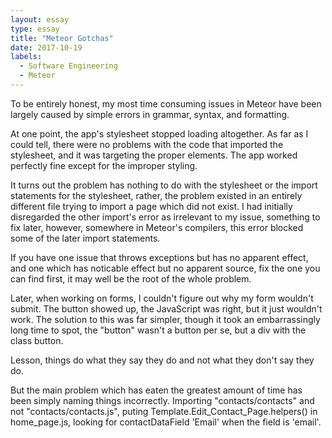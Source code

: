 ```yaml
---
layout: essay
type: essay
title: "Meteor Gotchas"
date: 2017-10-19
labels:
  - Software Engineering
  - Meteor
---
```


To be entirely honest, my most time consuming issues in Meteor have been largely caused by simple errors in grammar, syntax, and formatting.

At one point, the app's stylesheet stopped loading altogether.  As far as I could tell, there were no problems with the code that imported the stylesheet, and it was targeting the proper elements.  The app worked perfectly fine except for the improper styling.

It turns out the problem has nothing to do with the stylesheet or the import statements for the stylesheet, rather, the problem existed in an entirely different file trying to import a page which did not exist.  I had initially disregarded the other import's error as irrelevant to my issue, something to fix later, however, somewhere in Meteor's compilers, this error blocked some of the later import statements.

If you have one issue that throws exceptions but has no apparent effect, and one which has noticable effect but no apparent source, fix the one you can find first, it may well be the root of the whole problem.

Later, when working on forms, I couldn't figure out why my form wouldn't submit.  The button showed up, the JavaScript was right, but it just wouldn't work.  The solution to this was far simpler, though it took an embarrassingly long time to spot, the "button" wasn't a button per se, but a div with the class button.

Lesson, things do what they say they do and not what they don't say they do.

But the main problem which has eaten the greatest amount of time has been simply naming things incorrectly.  Importing "contacts/contacts" and not "contacts/contacts.js", puting Template.Edit_Contact_Page.helpers() in home_page.js, looking for contactDataField 'Email' when the field is 'email'.
